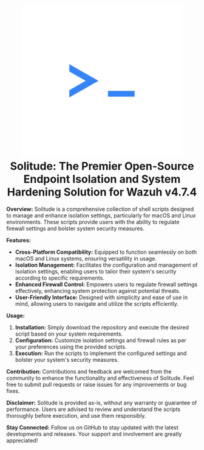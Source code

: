 <h1 align="center">
<br>
<img src=assets/web-shell-circle.png height="400" >
<br>
<strong>Solitude: The Premier Open-Source Endpoint Isolation and System Hardening Solution for Wazuh v4.7.4</strong>
</h1>

**Overview:**
Solitude is a comprehensive collection of shell scripts designed to manage and enhance isolation settings, particularly for macOS and Linux environments. These scripts provide users with the ability to regulate firewall settings and bolster system security measures.

**Features:**

- **Cross-Platform Compatibility:** Equipped to function seamlessly on both macOS and Linux systems, ensuring versatility in usage.
- **Isolation Management:** Facilitates the configuration and management of isolation settings, enabling users to tailor their system's security according to specific requirements.
- **Enhanced Firewall Control:** Empowers users to regulate firewall settings effectively, enhancing system protection against potential threats.
- **User-Friendly Interface:** Designed with simplicity and ease of use in mind, allowing users to navigate and utilize the scripts efficiently.

**Usage:**

1. **Installation:** Simply download the repository and execute the desired script based on your system requirements.
2. **Configuration:** Customize isolation settings and firewall rules as per your preferences using the provided scripts.
3. **Execution:** Run the scripts to implement the configured settings and bolster your system's security measures.

**Contribution:**
Contributions and feedback are welcomed from the community to enhance the functionality and effectiveness of Solitude. Feel free to submit pull requests or raise issues for any improvements or bug fixes.

**Disclaimer:**
Solitude is provided as-is, without any warranty or guarantee of performance. Users are advised to review and understand the scripts thoroughly before execution, and use them responsibly.

**Stay Connected:**
Follow us on GitHub to stay updated with the latest developments and releases. Your support and involvement are greatly appreciated!
